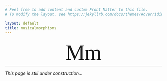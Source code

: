 ```yaml
---
# Feel free to add content and custom Front Matter to this file.
# To modify the layout, see https://jekyllrb.com/docs/themes/#overriding-theme-defaults

layout: default
title: musicalmorphisms
---
```


<h1 style="font-size: 70px; line-height: 85px; font-family: Cinzel; font-weight: normal; text-align: center; margin: 0;">Mm</h1>
<hr style="margin: auto">

_This page is still under construction..._
